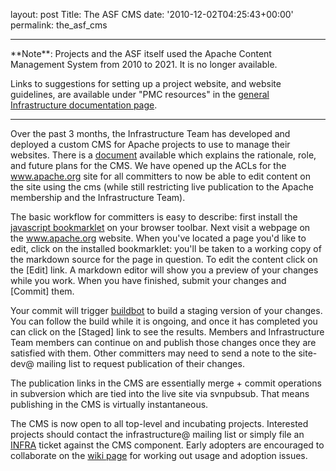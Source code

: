 
layout: post
Title: The ASF CMS
date: '2010-12-02T04:25:43+00:00'
permalink: the_asf_cms

<hr/>
**Note**: Projects and the ASF itself used the Apache Content Management System from 2010 to 2021. It is no longer available.

Links to suggestions for setting up a project website, and website guidelines, are available under "PMC resources" in the <a href="https://infra.apache.org/doc.html" target="_blank">general Infrastructure documentation page</a>.
<hr/>
<p>
Over the past 3 months, the Infrastructure Team has developed and deployed a custom CMS for Apache projects to use to manage their websites.  There is a  <a href="http://www.apache.org/dev/cms.html">document</a> available which explains the rationale, role, and future plans for the CMS.  We have opened up the ACLs for the <a href="http://www.apache.org/">www.apache.org</a> site for all committers to now be able to edit content on the site using the cms (while still restricting live publication to the Apache membership and the Infrastructure Team).
</p>
<p>
The basic workflow for committers is easy to describe:  first install the <a href="https://cms.apache.org/#bookmark">javascript bookmarklet</a> on your browser toolbar.  Next visit a webpage on the <a href="http://www.apache.org/">www.apache.org</a> website.  When you've located a page you'd like
to edit, click on the installed bookmarklet: you'll be taken to a working copy of the markdown source for the page in question.  To edit the content click
on the [Edit] link.  A markdown editor will show you a preview of your changes while you work.  When you have finished, submit your changes and [Commit] them.
</p>
<p>
Your commit will trigger <a href="http://ci.apache.org/#buildbot">buildbot</a> to build a staging version of your changes.  You can follow the build while it is ongoing, and once it has completed you can click on the [Staged] link to see the results.  Members and Infrastructure Team members can continue on and publish those changes once they are satisfied with them.  Other committers may need to send a note to the site-dev@ mailing list to request publication of their changes.
</p>
<p>
The publication links in the CMS are essentially merge + commit operations in subversion which are tied into the live site via svnpubsub.  That means
publishing in the CMS is virtually instantaneous.
</p>
<p>
The CMS is now open to all top-level and incubating projects.  Interested projects should contact the infrastructure@ mailing list or simply file an <a href="https://issues.apache.org/jira/browse/INFRA">INFRA</a> ticket against the CMS component.  Early adopters are encouraged to collaborate on
the <a href="http://wiki.apache.org/general/ApacheCms2010">wiki page</a> for working out usage and adoption issues.
</p>

